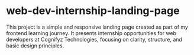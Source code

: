 # web-dev-internship-landing-page
This project is a simple and responsive landing page created as part of my frontend learning journey. It presents internship opportunities for web developers at Cognifyz Technologies, focusing on clarity, structure, and basic design principles.
